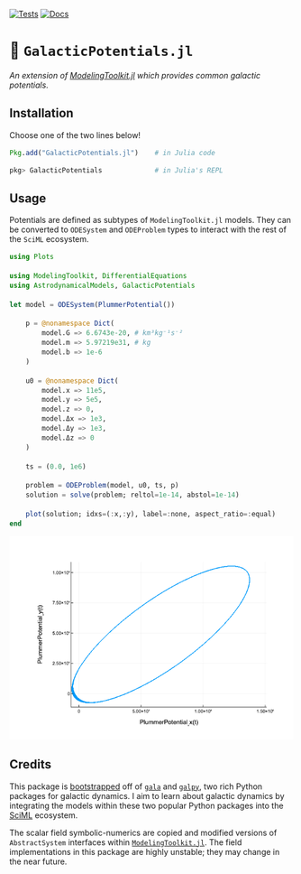 [![Tests](https://github.com/cadojo/GalacticPotentials.jl/workflows/Tests/badge.svg)](https://github.com/cadojo/GalacticPotentials.jl/actions?query=workflow%3ATests)
[![Docs](https://github.com/cadojo/GalacticPotentials.jl/workflows/Documentation/badge.svg)](https://cadojo.github.io/GalacticPotentials.jl)

# 🌌 `GalacticPotentials.jl`

_An extension of
[ModelingToolkit.jl](https://github.com/SciML/ModelingToolkit.jl) which provides
common galactic potentials._

## Installation

Choose one of the two lines below!

```julia
Pkg.add("GalacticPotentials.jl")    # in Julia code
```

```julia
pkg> GalacticPotentials             # in Julia's REPL
```

## Usage

Potentials are defined as subtypes of `ModelingToolkit.jl` models. They can be 
converted to `ODESystem` and `ODEProblem` types to interact with the rest of the
`SciML` ecosystem.

```julia
using Plots

using ModelingToolkit, DifferentialEquations
using AstrodynamicalModels, GalacticPotentials

let model = ODESystem(PlummerPotential())

    p = @nonamespace Dict(
        model.G => 6.6743e-20, # km³kg⁻¹s⁻²
        model.m => 5.97219e31, # kg
        model.b => 1e-6
    )

    u0 = @nonamespace Dict(
        model.x => 11e5, 
        model.y => 5e5, 
        model.z => 0,
        model.Δx => 1e3, 
        model.Δy => 1e3, 
        model.Δz => 0
    )

    ts = (0.0, 1e6)

    problem = ODEProblem(model, u0, ts, p)
    solution = solve(problem; reltol=1e-14, abstol=1e-14)

    plot(solution; idxs=(:x,:y), label=:none, aspect_ratio=:equal)
end
```

![](/paper/img/plummer-orbit.png)

## Credits

This package is [bootstrapped](/gen/gala.jl) off of [`gala`](http://gala.adrian.pw)
and [`galpy`](https://docs.galpy.org), two rich Python packages for galactic dynamics. 
I aim to learn about galactic dynamics by integrating the models within these two popular
Python packages into the [SciML](https://sciml.ai) ecosystem. 

The scalar field symbolic-numerics are copied and modified versions of `AbstractSystem`
interfaces within [`ModelingToolkit.jl`](https://github.com/sciml/ModelingToolkit.jl).
The field implementations in this package are highly unstable; they may change in the 
near future.
